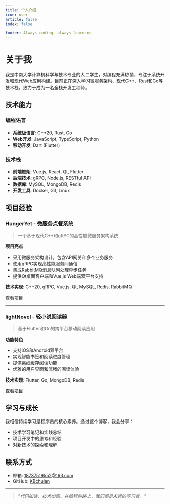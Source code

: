 ```yaml
---
title: 个人介绍
icon: user
article: false
index: false

footer: Always coding, always learning
---
```

# 关于我

我是中南大学计算机科学与技术专业的大二学生，对编程充满热情，专注于系统开发和现代Web应用构建。目前正在深入学习微服务架构、现代C++、Rust和Go等技术栈，致力于成为一名全栈开发工程师。

## 技术能力

### 编程语言

- **系统级语言**: C++20, Rust, Go
- **Web开发**: JavaScript, TypeScript, Python
- **移动开发**: Dart (Flutter)

### 技术栈

- **前端框架**: Vue.js, React, Qt, Flutter
- **后端技术**: gRPC, Node.js, RESTful API
- **数据库**: MySQL, MongoDB, Redis
- **开发工具**: Docker, Git, Linux

## 项目经验

### HungerYet - 微服务点餐系统

> 一个基于现代C++和gRPC的高性能微服务架构系统

**项目亮点**

- 采用微服务架构设计，包含API网关和多个业务服务
- 使用gRPC实现高性能服务间通信
- 集成RabbitMQ消息队列处理异步任务
- 提供Qt桌面客户端和Vue.js Web端双平台支持

**技术实现**: C++20, gRPC, Vue.js, Qt, MySQL, Redis, RabbitMQ

[查看项目](https://github.com/KBchulan/HungerYet)

---

### lightNovel - 轻小说阅读器

> 基于Flutter和Go的跨平台移动阅读应用

**功能特色**

- 支持iOS和Android双平台
- 实现智能书签和阅读进度管理
- 提供离线缓存阅读功能
- 优雅的用户界面和流畅的阅读体验

**技术实现**: Flutter, Go, MongoDB, Redis

[查看项目](https://github.com/KBchulan/lightNovel)

## 学习与成长

我相信持续学习是程序员的核心素养。通过这个博客，我会分享：

- 技术学习笔记和实践总结
- 项目开发中的思考和经验
- 对新技术的探索和理解

## 联系方式

- 邮箱: 18737519552@163.com
- GitHub: [KBchulan](https://github.com/KBchulan)

---

> *"代码如诗，技术如画。在编程的路上，我们都是永远的学习者。"*
